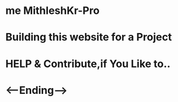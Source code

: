 # me MithleshKr-Pro
# Building this website for a Project
# HELP & Contribute,if You Like to..
# <--Ending-->
